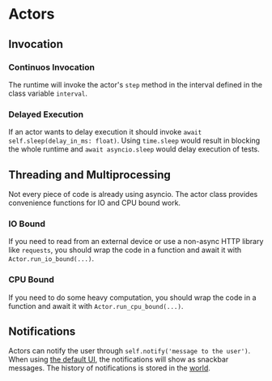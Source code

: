 # Actors

## Invocation

### Continuos Invocation

The runtime will invoke the actor's `step` method in the interval defined in the class variable `interval`.

### Delayed Execution

If an actor wants to delay execution it should invoke `await self.sleep(delay_in_ms: float)`.
Using `time.sleep` would result in blocking the whole runtime and `await asyncio.sleep` would delay execution of tests.

## Threading and Multiprocessing

Not every piece of code is already using asyncio.
The actor class provides convenience functions for IO and CPU bound work.

### IO Bound

If you need to read from an external device or use a non-async HTTP library like `requests`, you should wrap the code in a function and await it with `Actor.run_io_bound(...)`.

### CPU Bound

If you need to do some heavy computation, you should wrap the code in a function and await it with `Actor.run_cpu_bound(...)`.

## Notifications

Actors can notify the user through `self.notify('message to the user')`.
When using [the default UI](user_interface.md), the notifications will show as snackbar messages.
The history of notifications is stored in the [world](world.md#notifications).
